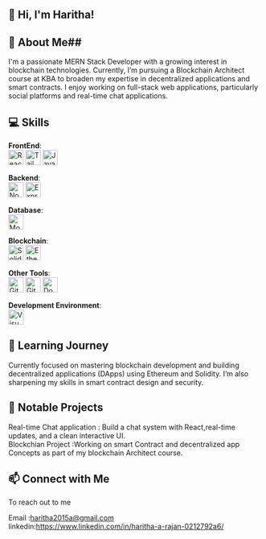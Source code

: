 ## 👋 Hi, I'm Haritha! ##

## 🚀 About Me##

I'm a passionate MERN Stack Developer with a growing interest in blockchain technologies. Currently, I’m pursuing a Blockchain Architect course at KBA to broaden my expertise in decentralized applications and smart contracts. I enjoy working on full-stack web applications, particularly social platforms and real-time chat applications.
## 💻 Skills ##

**FrontEnd**:  
<img src="https://img.shields.io/badge/React-20232A?style=for-the-badge&logo=react&logoColor=61DAFB" alt="React" height="30"/> 
<img src="https://img.shields.io/badge/Tailwind_CSS-38B2AC?style=for-the-badge&logo=tailwind-css&logoColor=white" alt="Tailwind CSS" height="30"/> 
<img src="https://img.shields.io/badge/JavaScript-F7DF1E?style=for-the-badge&logo=javascript&logoColor=black" alt="JavaScript" height="30"/>

**Backend**:  
<img src="https://img.shields.io/badge/Node.js-43853D?style=for-the-badge&logo=node.js&logoColor=white" alt="Node.js" height="30"/>
<img src="https://img.shields.io/badge/Express.js-404D59?style=for-the-badge" alt="Express.js" height="30"/>

**Database**:  
<img src="https://img.shields.io/badge/MongoDB-4EA94B?style=for-the-badge&logo=mongodb&logoColor=white" alt="MongoDB" height="30"/>

**Blockchain**:  
<img src="https://img.shields.io/badge/Solidity-363636?style=for-the-badge&logo=solidity&logoColor=white" alt="Solidity" height="30"/>
<img src="https://img.shields.io/badge/Ethereum-3C3C3D?style=for-the-badge&logo=ethereum&logoColor=white" alt="Ethereum" height="30"/>

**Other Tools**:  
<img src="https://img.shields.io/badge/Git-F05032?style=for-the-badge&logo=git&logoColor=white" alt="Git" height="30"/>
<img src="https://img.shields.io/badge/GitHub-181717?style=for-the-badge&logo=github&logoColor=white" alt="GitHub" height="30"/>
<img src="https://img.shields.io/badge/Docker-2496ED?style=for-the-badge&logo=docker&logoColor=white" alt="Docker" height="30"/>

**Development Environment**:  
<img src="https://img.shields.io/badge/Visual_Studio_Code-0078D4?style=for-the-badge&logo=visual%20studio%20code&logoColor=white" alt="Visual Studio Code" height="30"/>


 ## 🌱 Learning Journey ##

Currently focused on mastering blockchain development and building decentralized applications (DApps) using Ethereum and Solidity. I’m also sharpening my skills in smart contract design and security.

## 🌟 Notable Projects ##
Real-time Chat application   : Build a chat system with React,real-time updates, and a clean interactive UI.<br>
 Blockchian Project  :Working on smart Contract and decentralized app Concepts as part of my blockchain Architect course.
    
## 📫 Connect with Me ##

 To reach out to me

Email :haritha2015a@gmail.com<br>
linkedin:https://www.linkedin.com/in/haritha-a-rajan-0212792a6/
